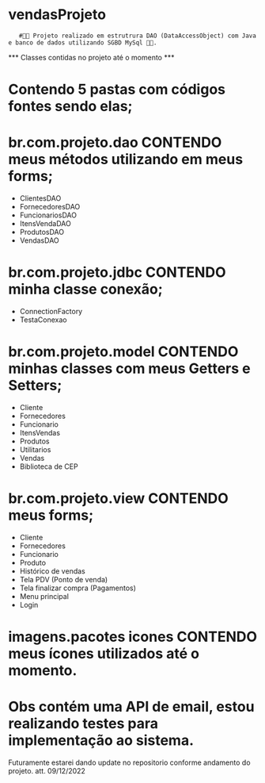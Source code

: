 # vendasProjeto

       #🧑‍💻 Projeto realizado em estrutrura DAO (DataAccessObject) com Java e banco de dados utilizando SGBD MySql 🧑‍💻. 
*** Classes contidas no projeto até o momento ***

# Contendo 5 pastas  com códigos fontes sendo elas;

# br.com.projeto.dao CONTENDO meus métodos utilizando em meus forms;
- ClientesDAO
- FornecedoresDAO
- FuncionariosDAO
- ItensVendaDAO
- ProdutosDAO
- VendasDAO

# br.com.projeto.jdbc CONTENDO minha classe conexão;
- ConnectionFactory
- TestaConexao

# br.com.projeto.model CONTENDO minhas classes com meus Getters e Setters;
- Cliente
- Fornecedores
- Funcionario
- ItensVendas
- Produtos
- Utilitarios
- Vendas
- Biblioteca de CEP

# br.com.projeto.view CONTENDO meus forms;
- Cliente
- Fornecedores
- Funcionario
- Produto
- Histórico de vendas
- Tela PDV (Ponto de venda)
- Tela finalizar compra (Pagamentos)
- Menu principal
- Login

# imagens.pacotes icones CONTENDO meus ícones utilizados até o momento.

# Obs contém uma API de email, estou realizando testes para implementação ao sistema.


Futuramente estarei dando update no repositorio conforme andamento do projeto.  att. 09/12/2022
